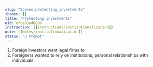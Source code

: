 ```yaml
---
slug: "Scenes:protecting_investments"
themes: []
title: "Protecting investments"
uid: efca03ad8680
instruction: [[Instructions/institutionalization]]
note: [[Notes/institutionalization]]
status: "💬 Prompt"
---
```

1. Foreign investors want legal firms to
2. Foreigners wanted to rely on institutions, personal relationships with individuals.
